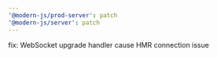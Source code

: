 ```yaml
---
'@modern-js/prod-server': patch
'@modern-js/server': patch
---
```


fix: WebSocket upgrade handler cause HMR connection issue
